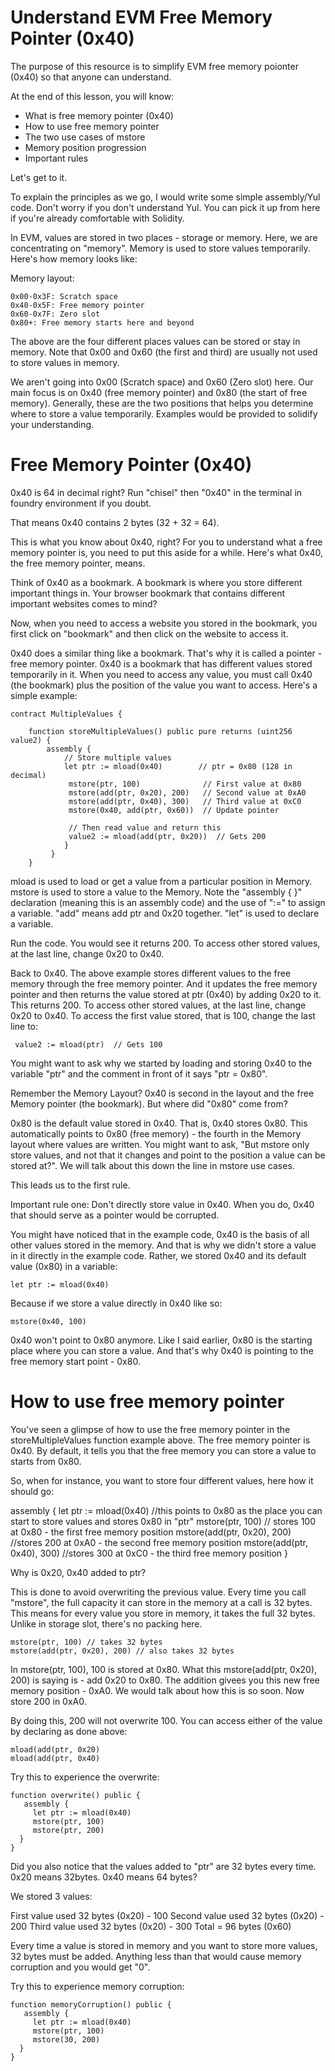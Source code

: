 # Understand EVM Free Memory Pointer (0x40)

The purpose of this resource is to simplify EVM free memory poionter (0x40) so that anyone can understand.

At the end of this lesson, you will know:
- What is free memory pointer (0x40)
- How to use free memory pointer
- The two use cases of mstore
- Memory position progression
- Important rules

Let's get to it.

To explain the principles as we go, I would write some simple assembly/Yul code. Don't worry if you don't understand Yul. You can pick it up from here if you're already comfortable with Solidity.

In EVM, values are stored in two places - storage or memory. Here, we are concentrating on "memory". Memory is used to store values temporarily. Here's how memory looks like:

Memory layout:

```
0x00-0x3F: Scratch space
0x40-0x5F: Free memory pointer
0x60-0x7F: Zero slot
0x80+: Free memory starts here and beyond
```

The above are the four different places values can be stored or stay in memory. Note that 0x00 and 0x60 (the first and third) are usually not used to store values in memory.

We aren't going into 0x00 (Scratch space) and 0x60 (Zero slot) here. Our main focus is on 0x40 (free memory pointer) and 0x80 (the start of free memory). Generally, these are the two positions that helps you determine where to store a value temporarily. Examples would be provided to solidify your understanding.

# Free Memory Pointer (0x40)
0x40 is 64 in decimal right? Run "chisel" then "0x40" in the terminal in foundry environment if you doubt.

That means 0x40 contains 2 bytes (32 + 32 = 64).

This is what you know about 0x40, right? For you to understand what a free memory pointer is, you need to put this aside for a while. Here's what 0x40, the free memory pointer, means.

Think of 0x40 as a bookmark. A bookmark is where you store different important things in.  Your browser bookmark that contains different important websites comes to mind?  

Now, when you need to access a website you stored in the bookmark, you first click on "bookmark" and then click on the website to access it. 

0x40 does a similar thing like a bookmark. That's why it is called a pointer - free memory pointer. 0x40 is a bookmark that has different values stored temporarily in it. When you need to access any value, you must call 0x40 (the bookmark) plus the position of the value you want to access. Here's a simple example:

```
contract MultipleValues {

    function storeMultipleValues() public pure returns (uint256 value2) {
        assembly {
            // Store multiple values
            let ptr := mload(0x40)        // ptr = 0x80 (128 in decimal)
             mstore(ptr, 100)              // First value at 0x80
             mstore(add(ptr, 0x20), 200)   // Second value at 0xA0
             mstore(add(ptr, 0x40), 300)   // Third value at 0xC0
             mstore(0x40, add(ptr, 0x60))  // Update pointer

             // Then read value and return this
             value2 := mload(add(ptr, 0x20))  // Gets 200
            }
         }
    }
```
mload is used to load or get a value from a particular position in Memory. mstore is used to store a value to the Memory. Note the "assembly { }" declaration (meaning this is an assembly code) and the use of ":=" to assign a variable. "add" means add ptr and 0x20 together. "let" is used to declare a variable.

Run the code. You would see it returns 200. To access other stored values, at the last line, change 0x20 to 0x40.

Back to 0x40. The above example stores different values to the free memory through the free memory pointer. And it updates the free memory pointer and then returns the value stored at ptr (0x40) by adding 0x20 to it. This returns 200. To access other stored values, at the last line, change 0x20 to 0x40. To access the first value stored, that is 100, change the last line to:

```
 value2 := mload(ptr)  // Gets 100
```
You might want to ask why we started by loading and storing 0x40 to the variable "ptr" and the comment in front of it says "ptr = 0x80". 

Remember the Memory Layout? 0x40 is second in the layout and the free Memory pointer (the bookmark). But where did "0x80" come from?

0x80 is the default value stored in 0x40. That is, 0x40 stores 0x80. This automatically points to 0x80 (free memory) - the fourth in the Memory layout where values are written. You might want to ask, "But mstore only store values, and not that it changes and point to the position a value can be stored at?". We will talk about this down the line in mstore use cases.

This leads us to the first rule.

Important rule one:
Don't directly store value in 0x40. When you do, 0x40 that should serve as a pointer would be corrupted. 

You might have noticed that in the example code, 0x40 is the basis of all other values stored in the memory. And that is why we didn't store a value in it directly in the example code. Rather, we stored 0x40 and its default value (0x80) in a variable:

```
let ptr := mload(0x40) 
```
Because if we store a value directly in 0x40 like so:

```
mstore(0x40, 100)
```
0x40 won't point to 0x80 anymore. Like I said earlier, 0x80 is the starting place where you can store a value. And that's why 0x40 is pointing to the free memory start point - 0x80.

# How to use free memory pointer
You've seen a glimpse of how to use the free memory pointer in the storeMultipleValues function example above. The free memory pointer is 0x40. By default, it tells you that the free memory you can store a value to starts from 0x80. 

So, when for instance, you want to store four different values, here how it should go:

assembly {
let ptr := mload(0x40) //this points to 0x80 as the place you can start to store values and stores 0x80 in "ptr"
mstore(ptr, 100) // stores 100 at 0x80 - the first free memory position
mstore(add(ptr, 0x20), 200) //stores 200 at 0xA0 - the second free memory position
mstore(add(ptr, 0x40), 300) //stores 300 at 0xC0 - the third free memory position
}

Why is 0x20, 0x40 added to ptr?

This is done to avoid overwriting the previous value. Every time you call "mstore", the full capacity it can store in the memory at a call is 32 bytes. This means for every value you store in memory, it takes the full 32 bytes. Unlike in storage slot, there's no packing here.

```
mstore(ptr, 100) // takes 32 bytes
mstore(add(ptr, 0x20), 200) // also takes 32 bytes
```

In mstore(ptr, 100), 100 is stored at 0x80. What this mstore(add(ptr, 0x20), 200) is saying is - add 0x20 to 0x80. The addition givees you this new free memory position - 0xA0. We would talk about how this is so soon. Now store 200 in 0xA0.

By doing this, 200 will not overwrite 100. You can access either of the value by declaring as done above:

```
mload(add(ptr, 0x20)
mload(add(ptr, 0x40)
```
Try this to experience the overwrite:

```
function overwrite() public {
   assembly {
     let ptr := mload(0x40)
     mstore(ptr, 100)
     mstore(ptr, 200)
  }
}
```
Did you also notice that the values added to "ptr" are 32 bytes every time. 0x20 means 32bytes. 0x40 means 64 bytes?

We stored 3 values:

First value used 32 bytes (0x20) - 100
Second value used 32 bytes (0x20) - 200
Third value used 32 bytes (0x20) - 300
Total = 96 bytes (0x60)

Every time a value is stored in memory and you want to store more values, 32 bytes must be added. Anything less than that would cause memory corruption and you would get "0".

Try this to experience memory corruption:

```
function memoryCorruption() public {
   assembly {
     let ptr := mload(0x40)
     mstore(ptr, 100)
     mstore(30, 200)
  }
}
```















